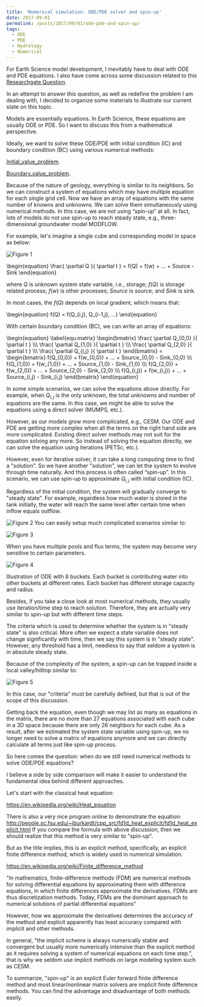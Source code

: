 ```yaml
---
title: 'Numerical simulation: ODE/PDE solver and spin-up'
date: 2017-09-01
permalink: /posts/2017/09/01/ode-pde-and-spin-up/
tags:
  - ODE
  - PDE
  - Hydrology
  - Numerical
---
```

For Earth Science model development, I inevitably have to deal with ODE and PDE equations. I also have come across some discussion related to this 
[Researchgate Question](https://www.researchgate.net/post/What_does_one_mean_by_Model_Spin_Up_Time).


In an attempt to answer this question, as well as redefine the problem I am dealing with, I decided to organize some materials to illustrate our current state on this topic.

Models are essentially equations. In Earth Science, these equations are usually ODE or PDE. So I want to discuss this from a mathematical perspective.

Ideally, we want to solve these ODE/PDE with initial condition (IC) and boundary condition (BC) using various numerical methods:

[Initial_value_problem](https://en.wikipedia.org/wiki/Initial_value_problem).

[Boundary_value_problem](https://en.wikipedia.org/wiki/Boundary_value_problem).


Because of the nature of geology, everything is similar to its neighbors. So we can construct a system of equations which may have multiple equation for each single grid cell. Now we have an array of equations with the same number of knowns and unknowns. We can solve them simultaneously using numerical methods. In this case, we are not using “spin-up” at all. In fact, lots of models do not use spin-up to reach steady state, e.g., three-dimensional groundwater model MODFLOW.

For example, let's imagine a single cube and corresponding model in space as below:

![Figure 1](https://github.com/changliao/changliao.github.io/blob/main/_figure/mathematics/cube.png?raw=true)

\begin{equation}
\frac{ \partial Q }{ \partial t } = f(Q) + f(w) + ... + Source - Sink
\end{equation}

where $Q$ is unknown system state variable, i.e., storage;
$f(Q)$ is storage related process;
$f(w)$ is other processes;
$Source$ is source;
and $Sink$ is sink.

In most cases, the $f(Q)$ depends on local gradient, which means that:

\begin{equation}
f(Q) = f(Q_{i,j}, Q_{i-1,j}, ...)
\end{equation}

With certain boundary condition (BC), we can write an array of equations:

\begin{equation} \label{equ:matrix}
\begin{bmatrix}
      \frac{ \partial Q_{0,0} }{ \partial t }  \\\\\\
      \frac{ \partial Q_{1,0} }{ \partial t }  \\\\\\
      \frac{ \partial Q_{2,0} }{ \partial t }  \\\\\\
      \frac{ \partial Q_{i,j} }{ \partial t }
     \end{bmatrix} =
     \begin{bmatrix}
       f(Q_{0,0}) + f(w_{0,0}) + ... + Source_{0,0} - Sink_{0,0} \\\\\\
       f(Q_{1,0}) + f(w_{1,0}) + ... + Source_{1,0} - Sink_{1,0} \\\\\\
       f(Q_{2,0}) + f(w_{2,0}) + ... + Source_{2,0} - Sink_{2,0} \\\\\\
       f(Q_{i,j}) + f(w_{i,j}) + ... + Source_{i,j} - Sink_{i,j}
     \end{bmatrix}
\end{equation}

In some simple scenarios, we can solve the equations above directly. For example, when $Q_{i,j}$ is the only unknown, the total unknowns and number of equations are the same. In this case, we might be able to solve the equations using a direct solver (MUMPS, etc.).

However, as our models grow more complicated, e.g., CESM. Our ODE and PDE are getting more complex when all the terms on the right hand side are more complicated. Existing direct solver methods may not suit for the equation solving any more. So instead of solving the equation directly, we can solve the equation using iterations (PETSc, etc.).

However, even for iterative solver, it can take a long computing time to find a "solution". So we have another "solution", we can let the system to evolve through time naturally. And this process is often called “spin-up”. In this scenario, we can use spin-up to approximate $Q_{i,j}$ with initial condition (IC).

Regardless of the initial condition, the system will gradually converge to "steady state". For example, regardless how much water is stored in the tank initially, the water will reach the same level after certain time when inflow equals outflow.

![Figure 2](https://github.com/changliao/changliao.github.io/blob/main/_figure/mathematics/water_tank.png?raw=true)
You can easily setup much complicated scenarios similar to:

![Figure 3](https://github.com/changliao/changliao.github.io/blob/main/_figure/mathematics/ode_pde.png?raw=true)

When you have multiple pools and flux terms, the system may become very sensitive to certain parameters.

![Figure 4](https://github.com/changliao/changliao.github.io/blob/main/_figure/mathematics/ode_simulator.gif?raw=true)

Illustration of ODE with 8 buckets. Each bucket is contributing water into other buckets at different rates. Each bucket has different storage capacity and radius.


Besides, if you take a close look at most numerical methods, they usually use iteration/time step to reach solution. Therefore, they are actually very similar to spin-up but with different time steps.

The criteria which is used to determine whether the system is in "steady state" is also critical. More often we expect a state variable does not change significantly with time, then we say this system is in "steady state". However, any threshold has a limit, needless to say that seldom a system is in absolute steady state.

Because of the complexity of the system, a spin-up can be trapped inside a local valley/hilltop similar to:

![Figure 5](https://github.com/changliao/changliao.github.io/blob/main/_figure/optimization/global_optimization.png?raw=true)

In this case, our "criteria" must be carefully defined, but that is out of the scope of this discussion.

Getting back the equation, even though we may list as many as equations in the matrix, there are no more than 27 equations associated with each cube in a 3D space because there are only 26 neighbors for each cube. As a result, after we estimated the system state variable using spin-up, we no longer need to solve a matrix of equations anymore and we can directly calculate all terms just like spin-up process.

So here comes the question: when do we still need numerical methods to solve ODE/PDE equations?

I believe a side by side comparison will make it easier to understand the fundamental idea behind different approaches.

Let's start with the classical heat equation:

https://en.wikipedia.org/wiki/Heat_equation

There is also a very nice program online to demonstrate the equation:
http://people.sc.fsu.edu/~jburkardt/cpp_src/fd1d_heat_explicit/fd1d_heat_explicit.html
If you compare the formula with above discussion, then we should realize that this method is very similar to "spin-up".

But as the title implies, this is an explicit method, specifically, an explicit finite difference method, which is widely used in numerical simulation.

https://en.wikipedia.org/wiki/Finite_difference_method

"In mathematics, finite-difference methods (FDM) are numerical methods for solving differential equations by approximating them with difference equations, in which finite differences approximate the derivatives. FDMs are thus discretization methods. Today, FDMs are the dominant approach to numerical solutions of partial differential equations"

However, how we approximate the derivatives determines the accuracy of the method and explicit apparently has least accuracy compared with implicit and other methods.

In general, "the implicit scheme is always numerically stable and convergent but usually more numerically intensive than the explicit method as it requires solving a system of numerical equations on each time step.", that is why we seldom use implicit methods on large modeling system such as CESM.

To summarize, "spin-up" is an explicit Euler forward finite difference method and most linear/nonlinear matrix solvers are implicit finite difference methods.
You can find the advantage and disadvantage of both methods easily.



